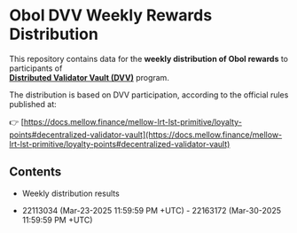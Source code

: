 # Obol DVV Weekly Rewards Distribution

This repository contains data for the **weekly distribution of Obol rewards** to participants of  
**[Distributed Validator Vault (DVV)](https://app.mellow.finance/vaults/ethereum-dvsteth)** program.

The distribution is based on DVV participation, according to the official rules published at:

👉 [https://docs.mellow.finance/mellow-lrt-lst-primitive/loyalty-points#decentralized-validator-vault](https://docs.mellow.finance/mellow-lrt-lst-primitive/loyalty-points#decentralized-validator-vault) 

## Contents

- Weekly distribution results

- 22113034 (Mar-23-2025 11:59:59 PM +UTC) - 22163172 (Mar-30-2025 11:59:59 PM +UTC)
